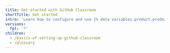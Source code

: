 ```yaml
---
title: Get started with GitHub Classroom
shortTitle: Get started
intro: 'Learn how to configure and use {% data variables.product.prodname_classroom %} to administer your course.'
versions:
  fpt: '*'
children:
  - /basics-of-setting-up-github-classroom
  - /glossary
---
```


